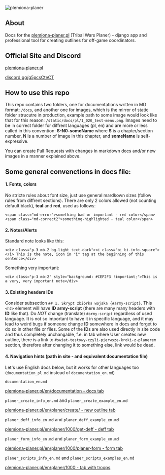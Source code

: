 ![plemiona-planer](https://plemiona-planer.pl/static/images/background.jpg)

## About

Docs for the [plemiona-planer.pl](https://plemiona-planer.pl) (Tribal Wars Planer) - django app and professional tool for creating outlines for off-game coordinators.

## Official Site and Discord

[plemiona-planer.pl](https://plemiona-planer.pl/en/)

[discord.gg/g5pcsCteCT](https://discord.gg/g5pcsCteCT)

## How to use this repo

This repo contains two folders, one for documentations written in MD format: `/docs`, and another one for images, which is the mirror of static folder strucutre in production, example path to some image would look like that for this reason: `/static/docs/pl/1_020_test-menu.png`. Images need to be in correct folder for diffrent languages (pl, en) and are more or less called in this convention: **S-N0-someName** where **S** is a chapter/section number, **N** is a number of image in this chapter, and **someName** is self-expressive.

You can create Pull Requests with changes in markdown docs and/or new images in a manner explained above.

## Some general convenctions in docs file:

#### 1. Fonts, colors

No stricte rules about font size, just use general mardkown sizes (follow rules from diffrent sections). There are only 2 colors allowed (not counting default black), **teal** and **red**, used as follows:

```
<span class="md-error">something bad or important - red color</span>
<span class="md-correct2">something-highlighted - teal color</span>
```

#### 2. Notes/Alerts

Standard note looks like this:

```
<div class="p-3 mb-2 bg-light text-dark"><i class="bi bi-info-square"></i> This is the note, icon in "i" tag at the beginning of this sentence</div>
```

Something very important:

```
<div class="p-3 mb-2" style="background: #CEF2F3 !important;">This is a very, very important note</div>
```

#### 3. Existing headers IDs

Consider subsection `## 1. Skrypt zbiórka wojska {#army-script}`. This `<h2>` element will have **ID** **army-script** (there are many many headers with **ID** like that). Do _NOT_ change (translate) `#army-script` regardless of used language. It is not so important to have it in specific language, and it may lead to weird bugs if someone change **ID** somewhere in docs and forget to do so in other file or files. Some of the **ID**s are also used directly in site code and thus completely unchangable, f.e. in tab where User creates new outline, there is a link to `#swiat-testowy-czyli-pierwsze-kroki-z-planerem` section, therefore after changing it to something else, link would be dead.

#### 4. Navigation hints (path in site - and equivalent documentation file)

Let's use English docs below, but it works for other languages too (`documentation_pl.md` instead of `documentation_en.md`)

`documentation_en.md`

[plemiona-planer.pl/en/documentation - docs tab](https://plemiona-planer.pl/en/documentation)

`planer_create_info_en.md` and `planer_create_example_en.md`

[plemiona-planer.pl/en/planer/create/ - new outline tab](https://plemiona-planer.pl/en/planer/create/)

`planer_deff_info_en.md` and `planer_deff_example_en.md`

[plemiona-planer.pl/en/planer/1000/get-deff - deff tab](https://plemiona-planer.pl/en/planer/1000/get-deff)

`planer_form_info_en.md` and `planer_form_example_en.md`

[plemiona-planer.pl/en/planer/1000/planer-form - form tab](https://plemiona-planer.pl/en/planer/1000/planer-form)

`planer_scripts_info_en.md` and `planer_scripts_examples_en.md`

[plemiona-planer.pl/en/planer/1000 - tab with troops](https://plemiona-planer.pl/en/planer/1000)
